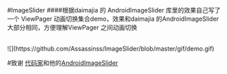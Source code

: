#ImageSlider
####根据daimajia 的 AndroidImageSlider 库里的效果自己写了一个 ViewPager 动画切换集合demo，效果和daimajia 的AndroidImageSlider 大部分相同，方便理解ViewPager 之间动画切换

<br>
![](https://github.com/Assassinss/ImageSlider/blob/master/gif/demo.gif)

#致谢
[代码家](http://blog.daimajia.com/)和他的[AndroidImageSlider](https://github.com/daimajia/AndroidImageSlider)
